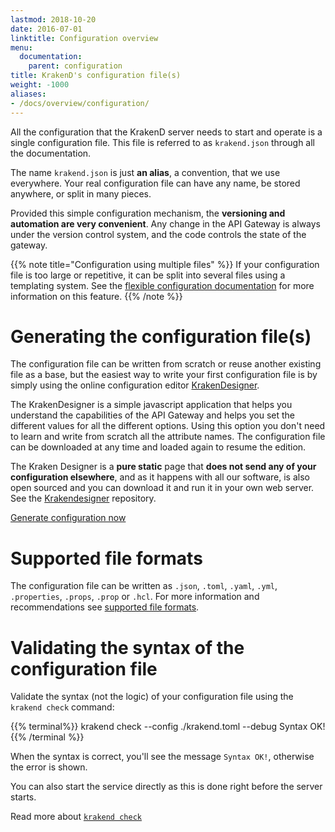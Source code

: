 ```yaml
---
lastmod: 2018-10-20
date: 2016-07-01
linktitle: Configuration overview
menu:
  documentation:
    parent: configuration
title: KrakenD's configuration file(s)
weight: -1000
aliases:
- /docs/overview/configuration/
---
```

All the configuration that the KrakenD server needs to start and operate is a single configuration file. This file is referred to as `krakend.json` through all the documentation.

The name `krakend.json` is just **an alias**, a convention, that we use everywhere. Your real configuration file can have any name, be stored anywhere, or split in many pieces.

Provided this simple configuration mechanism, the **versioning and automation are very convenient**. Any change in the API Gateway is always under the version control system, and the code controls the state of the gateway.


{{% note title="Configuration using multiple files" %}}
If your configuration file is too large or repetitive, it can be split into several files using a templating system. See the [flexible configuration documentation](/docs/configuration/flexible-config) for more information on this feature.
{{% /note %}}


# Generating the configuration file(s)
The configuration file can be written from scratch or reuse another existing file as a base, but the easiest way to write your first configuration file is by simply using the online configuration editor [KrakenDesigner](https://designer.krakend.io/).

The KrakenDesigner is a simple javascript application that helps you understand the capabilities of the API Gateway and helps you set the different values for all the different options. Using this option you don't need to learn and write from scratch all the attribute names. The configuration file can be downloaded at any time and loaded again to resume the edition.

The Kraken Designer is a **pure static** page that **does not send any of your configuration elsewhere**, and as it happens with all our software, is also open sourced and you can download it and run it in your own web server. See the [Krakendesigner](https://github.com/devopsfaith/krakendesigner) repository.

<a class="btn btn-secondary btn-circle" href="https://designer.krakend.io/">Generate configuration now</a>

# Supported file formats
The configuration file can be written as `.json`, `.toml`, `.yaml`, `.yml`, `.properties`, `.props`, `.prop` or `.hcl`. For more information and recommendations see [supported file formats](/docs/configuration/supported-formats/).

# Validating the syntax of the configuration file
Validate the syntax (not the logic) of your configuration file using the `krakend check` command:

{{% terminal%}}
krakend check --config ./krakend.toml --debug
Syntax OK!
{{% /terminal %}}

When the syntax is correct, you'll see the message `Syntax OK!`, otherwise the error is shown.

You can also start the service directly as this is done right before the server starts.

Read more about [`krakend check`](/docs/commands/check/)
